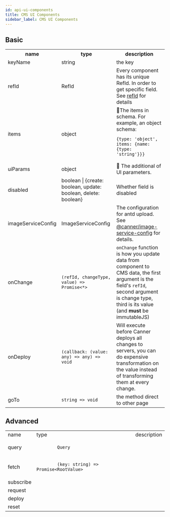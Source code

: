 ```yaml
---
id: api-ui-components
title: CMS UI Components
sidebar_label: CMS UI Components
---
```


## Basic

<table>
  <tr>
    <th>name</th>
    <th>type</th>
    <th>description</th>
  </tr>
  <tr>
    <td>keyName</td>
    <td>string</td>
    <td>the key</td>
  </tr>
  <tr>
    <td>refId</td>
    <td>RefId</td>
    <td>Every component has its unique RefId. In order to get specific field. See <a href="concept-refid.html">refId</a> for details</td>
  </tr>
  <tr>
    <td>items</td>
    <td>object</td>
    <td>The items in schema. For example, an object schema:
      <pre><code>{type: 'object', items: {name: {type: 'string'}}}</code></pre>
    </td>
  </tr>
  <tr>
    <td>uiParams</td>
    <td>object</td>
    <td>
      The additional of UI parameters.
    </td>
  </tr>
  <tr>
    <td>disabled</td>
    <td>boolean | {create: boolean, update: boolean, delete: boolean}</td>
    <td>Whether field is disabled</td>
  </tr>
  <tr>
    <td>imageServiceConfig</td>
    <td>ImageServiceConfig</td>
    <td>The configuration for antd upload. See <a href="https://github.com/Canner/image-service-config">@canner/image-service-config</a> for details.</td>
  </tr>
  <tr>
    <td>onChange</td>
    <td><code>(refId, changeType, value) => Promise<*></code></td>
    <td><code>onChange</code> function is how you update data from component to CMS data, the first argument is the field's <code>refId</code>, second argument is change type, third is its value (and <b>must</b> be immutableJS)</td>
  </tr>
  <tr>
    <td>onDeploy</td>
    <td><code>(callback: (value: any) => any) => void</code></td>
    <td>
      Will execute before Canner deploys all changes to servers, you can do expensive transformation on the value instead of transforming them at every change.
    </td>
  </tr>
  <tr>
    <td>goTo</td>
    <td><code>string => void</code></td>
    <td>the method direct to other page</td>
  </tr>
</table>

## Advanced

<table>
  <tr>
    <td>name</td>
    <td>type</td>
    <td>description</td>
  </tr>
  <tr>
    <td>query</td>
    <td>
      <code>
        Query
      </code>
    </td>
    <td></td>
  </tr>
  <tr>
    <td>fetch</td>
    <td>
      <code>
        (key: string) => Promise&lt;RootValue>
      </code>
    </td>
    <td></td>
  </tr>
  <tr>
    <td>subscribe</td>
    <td></td>
    <td></td>
  </tr>
  <tr>
    <td>request</td>
    <td></td>
    <td></td>
  </tr>
  <tr>
    <td>deploy</td>
    <td></td>
    <td></td>
  </tr>
  <tr>
    <td>reset</td>
    <td></td>
    <td></td>
  </tr>
</table>
